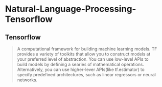 # Natural-Language-Processing-Tensorflow

## Tensorflow 
> A computational framework for building machine learning models. TF provides a variety of toolkits that allow you to construct models at your preferred level of abstraction. You can use low-level APIs to build models by defining a searies of mathematical operations. Alternatively, you can use higher-lever APIs(like tf.estimator) to specify predefined architectures, such as linear regressors or neural networks. 
>
